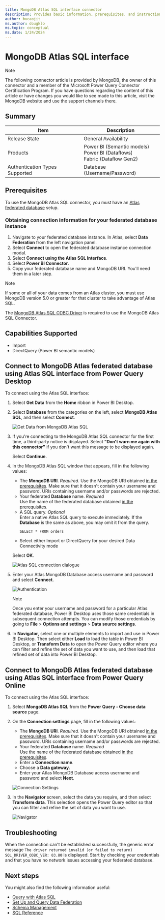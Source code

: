 ```yaml
---
title: MongoDB Atlas SQL interface connector
description: Provides basic information, prerequisites, and instructions for using the MongoDB Atlas SQL interface connector.  
author: bucaojit  
ms.author: dougklo
ms.topic: conceptual  
ms.date: 1/24/2024  
---
```


# MongoDB Atlas SQL interface

> [!NOTE]
> The following connector article is provided by MongoDB, the owner of this connector and a member of the Microsoft Power Query Connector Certification Program. If you have questions regarding the content of this article or have changes you would like to see made to this article, visit the MongoDB website and use the support channels there.

## Summary

| Item                           | Description                                                                    |
|--------------------------------|--------------------------------------------------------------------------------|
| Release State                  | General Availability                                                           |
| Products                       | Power BI (Semantic models)<br/>Power BI (Dataflows)<br/>Fabric (Dataflow Gen2) |
| Authentication Types Supported | Database (Username/Password)                                                   |

## Prerequisites

To use the MongoDB Atlas SQL connector, you must have an [Atlas federated database](https://www.mongodb.com/docs/atlas/data-federation/) setup.

### Obtaining connection information for your federated database instance

1. Navigate to your federated database instance. In Atlas, select **Data Federation** from the left navigation panel.
2. Select **Connect** to open the federated database instance connection modal.
3. Select **Connect using the Atlas SQL Interface**.
4. Select **Power BI Connector**.
5. Copy your federated database name and MongoDB URI. You'll need them in a later step.

> [!NOTE]
> If some or all of your data comes from an Atlas cluster, you must use MongoDB version 5.0 or greater for that cluster to take advantage of Atlas SQL.

The [MongoDB Atlas SQL ODBC Driver](https://www.mongodb.com/try/download/odbc-driver) is required to use the MongoDB Atlas SQL Connector.

## Capabilities Supported

- Import
- DirectQuery (Power BI semantic models)

## Connect to MongoDB Atlas federated database using Atlas SQL interface from Power Query Desktop

To connect using the Atlas SQL interface:

1. Select **Get Data** from the **Home** ribbon in Power BI Desktop.

2. Select **Database** from the categories on the left, select **MongoDB Atlas SQL**, and then select **Connect**.  

   ![Get Data from MongoDB Atlas SQL](./media/mongodb/mongodb_get_data.png)

3. If you're connecting to the MongoDB Atlas SQL connector for the first time, a third-party notice is displayed. 
   Select **"Don't warn me again with this connector"** if you don't want this message to be displayed again.

   Select **Continue**.

4. In the MongoDB Atlas SQL window that appears, fill in the following values:

   - The **MongoDB URI**. _Required_.
     Use the MongoDB URI obtained [in the prerequisites](#obtaining-connection-information-for-your-federated-database-instance).  Make sure that it doesn't contain your username and password. URIs containing username and/or passwords are rejected.
   - Your federated **Database** name. _Required_  
     Use the name of the federated database obtained [in the prerequisites](#obtaining-connection-information-for-your-federated-database-instance).
   - A SQL query. _Optional_ \
     Enter a native Atlas SQL query to execute immediately. If the **Database** is the same as above, you may omit it from the query.
     ```
     SELECT * FROM orders
     ```
   - Select either Import or DirectQuery for your desired Data Connectivity mode

   Select **OK**.  

   ![Atlas SQL connection dialogue](./media/mongodb/mongodb_connection_dialogue.png)

5. Enter your Atlas MongoDB Database access username and password and select **Connect**.  

   ![Authentication](./media/mongodb/mongodb_authentication.png)  

   > [!NOTE]
   > Once you enter your username and password for a particular Atlas federated database, Power BI Desktop uses those same credentials in subsequent connection attempts. You can modify those credentials by going to **File** > **Options and settings** > **Data source settings**.  

6. In **Navigator**, select one or multiple elements to import and use in Power BI Desktop. 
   Then select either **Load** to load the table in Power BI Desktop, or **Transform Data** to open the Power Query 
   editor where you can filter and refine the set of data you want to use, and then load that refined set of data into 
   Power BI Desktop.

## Connect to MongoDB Atlas federated database using Atlas SQL interface from Power Query Online

To connect using the Atlas SQL interface:

1. Select **MongoDB Atlas SQL** from the **Power Query - Choose data source** page.
2. On the **Connection settings** page, fill in the following values:
    - The **MongoDB URI**. _Required_.
      Use the MongoDB URI obtained [in the prerequisites](#obtaining-connection-information-for-your-federated-database-instance).  Make sure that it doesn't contain your username and password. URIs containing username and/or passwords are rejected.
    - Your federated **Database** name. _Required_  
      Use the name of the federated database obtained [in the prerequisites](#obtaining-connection-information-for-your-federated-database-instance).
    - Enter a **Connection name**.
    - Choose a **Data gateway**.
    - Enter your Atlas MongoDB Database access username and password and select **Next**.

   ![Connection Settings](./media/mongodb/mongodb_connect_to_data_source.png)

3. In the **Navigator** screen, select the data you require, and then select **Transform data**. This selection opens the Power Query editor so that you can filter and refine the set of data you want to use.  

   ![Navigator](./media/mongodb/mongodb_choose_data.png)

## Troubleshooting

When the connection can't be established successfully, the generic error message `The driver returned invalid (or failed to return) SQL_DRIVER_ODBC_VER: 03.80` is displayed. Start by checking your credentials and that you have no network issues accessing your federated database.

## Next steps

You might also find the following information useful:

- [Query with Atlas SQL](https://www.mongodb.com/docs/atlas/data-federation/query/query-with-sql/)
- [Set Up and Query Data Federation](https://www.mongodb.com/docs/atlas/data-federation/)
- [Schema Management](https://www.mongodb.com/docs/atlas/data-federation/query/sql/schema-management/)
- [SQL Reference](https://www.mongodb.com/docs/atlas/data-federation/query/sql/powerbi/connect/)
